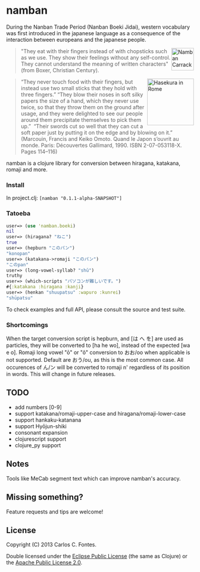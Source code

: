 # namban

During the Nanban Trade Period (Nanban Boeki Jidai), western vocabulary was
first introduced in the japanese language as a consequence of the interaction
between europeans and the japanese people.

<img src="http://upload.wikimedia.org/wikipedia/commons/0/00/NanbanCarrack.jpg"
 alt="Namban Carrack" title="Namban Carrack" align="right" height=60 />

> "They eat with their fingers instead of with chopsticks such as we use. They
show their feelings without any self-control. They cannot understand the meaning
of written characters"
(from Boxer, Christian Century).

<img src="http://upload.wikimedia.org/wikipedia/commons/b/b4/Hasekura_in_Rome.JPG"
 alt="Hasekura in Rome" title="Hasekura in Rome" align="right" height=125 />

> “They never touch food with their fingers, but instead use two small sticks
that they hold with three fingers.” “They blow their noses in soft silky papers
the size of a hand, which they never use twice, so that they throw them on the
ground after usage, and they were delighted to see our people around them
precipitate themselves to pick them up.” 
> “Their swords cut so well that they can cut a soft paper just by putting it on
the edge and by blowing on it.”
> (Marcouin, Francis and Keiko Omoto. Quand le Japon s’ouvrit au monde. Paris:
Découvertes Gallimard, 1990. ISBN 2-07-053118-X. Pages 114–116)

namban is a clojure library for conversion between hiragana, katakana, romaji
and more.

### Install

In project.clj: `[namban "0.1.1-alpha-SNAPSHOT"]`

### Tatoeba

```clojure
user=> (use 'namban.boeki)
nil
user=> (hiragana? "ねこ")
true
user=> (hepburn "このパン")
"konopan"
user=> (katakana->romaji "このパン")
"このpan"
user=> (long-vowel-syllab? "shū")
truthy
user=> (which-scripts "パソコンが難しいです。")
#{:katakana :hiragana :kanji}
user=> (henkan "shuupatsu" :wapuro :kunrei)
"shūpatsu"
```
To check examples and full API, please consult the source and test suite.

### Shortcomings

When the target conversion script is hepburn, and [は へ を] are used as
particles, they will be converted to [ha he wo], instead of the expected [wa e o].
Romaji long vowel "ō" or "ô" conversion to おお/oo when applicable is not
supported. Default are おう/ou, as this is the most common case.
All occurences of ん/ン will be converted to romaji n' regardless of its position in
words. This will change in future releases.

## TODO

- add numbers [0-9]
- support katakana/romaji-upper-case and hiragana/romaji-lower-case
- support hankaku-katanana
- support Hyōjun-shiki
- consonant expansion
- clojurescript support
- clojure_py support

## Notes

Tools like MeCab segment text which can improve namban's accuracy.

## Missing something?

Feature requests and tips are welcome!

## License

Copyright (C) 2013 Carlos C. Fontes.

Double licensed under the [Eclipse Public License](http://www.eclipse.org/legal/epl-v10.html) (the same as Clojure) or
the [Apache Public License 2.0](http://www.apache.org/licenses/LICENSE-2.0.html).

